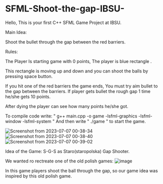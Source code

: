 # SFML-Shoot-the-gap-IBSU-

Hello, This is your first C++ SFML Game Project at IBSU.

Main Idea:

Shoot the bullet through the gap between the red barriers.

Rules:

The Player Is starting game with 0 points, The player is blue rectangle .

This rectangle is moving up and down and you can shoot the balls by pressing space button.

If you hit one of the red barriers the game ends, You must try aim bullet to the gap between the barriers. If player gets bullet the rough gap 1 time he/she gets 10 points.

After dying the player can see how many points he/she got.

To compile code write: " g++ main.cpp -o game -lsfml-graphics -lsfml-window -lsfml-system " And then write " ./game " to start the game.

![Screenshot from 2023-07-07 00-38-34](https://github.com/BitsadzeL/SFML-Shoot-the-gap-IBSU-/assets/75274431/62ef6bf3-bb69-445f-8da6-32a6ceeabc9a)
![Screenshot from 2023-07-07 00-38-40](https://github.com/BitsadzeL/SFML-Shoot-the-gap-IBSU-/assets/75274431/91ec15ab-f2da-4c6f-9ce5-ae258d568cb2)
![Screenshot from 2023-07-07 00-39-02](https://github.com/BitsadzeL/SFML-Shoot-the-gap-IBSU-/assets/75274431/9bcd7e8c-a91a-448b-b32b-29b97dc587df)



Idea of the Game: S-G-S as  Staro(staropolska) Gap  Shooter.

We wanted ro rectreate one of the old polish games:
![image](https://github.com/DachiBR/CPP-SFML-Project/assets/75274431/c4ff6a03-4280-46f6-a5fb-c2ad4d341e82)

In this game players shoot the ball through the gap, so our game idea was inspired by this old polish game.


